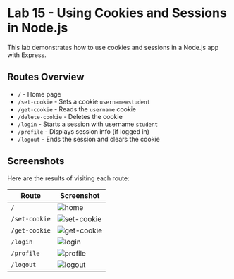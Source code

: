 # Lab 15 - Using Cookies and Sessions in Node.js

This lab demonstrates how to use cookies and sessions in a Node.js app with Express.

## Routes Overview

- `/` - Home page
- `/set-cookie` - Sets a cookie `username=student`
- `/get-cookie` - Reads the `username` cookie
- `/delete-cookie` - Deletes the cookie
- `/login` - Starts a session with username `student`
- `/profile` - Displays session info (if logged in)
- `/logout` - Ends the session and clears the cookie

## Screenshots

Here are the results of visiting each route:

| Route         | Screenshot         |
|---------------|--------------------|
| `/`           | ![home](./screenshots/home.png) |
| `/set-cookie` | ![set-cookie](./screenshots/set-cookie.png) |
| `/get-cookie` | ![get-cookie](./screenshots/get-cookie.png) |
| `/login`      | ![login](./screenshots/login.png) |
| `/profile`    | ![profile](./screenshots/profile.png) |
| `/logout`     | ![logout](./screenshots/logout.png) |